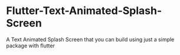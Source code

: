 # Flutter-Text-Animated-Splash-Screen
A Text Animated Splash Screen that you can build using just a simple package with flutter
